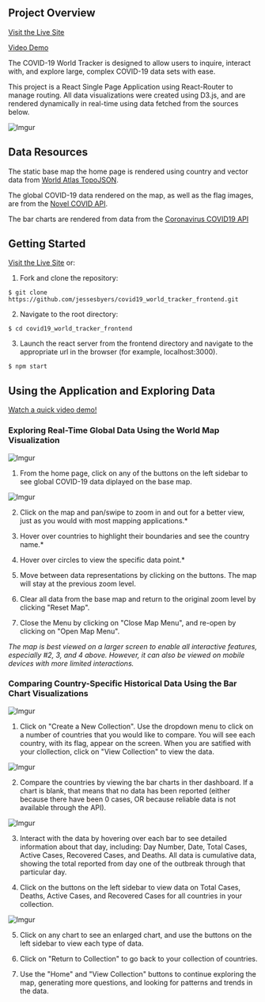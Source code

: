 ## Project Overview
[Visit the Live Site](https://jessesbyers.github.io/covid19_world_tracker_frontend/)

[Video Demo](https://drive.google.com/file/d/1qR0biwiab_IE_MbQNSLaaHZNObCbE159/view?usp=sharing)

The COVID-19 World Tracker is designed to allow users to inquire, interact with, and explore large, complex COVID-19 data sets with ease. 

This project is a React Single Page Application using React-Router to manage routing. All data visualizations were created using D3.js, and are rendered dynamically in real-time using data fetched from the sources below.

![Imgur](https://i.imgur.com/SCeFs3x.png)

## Data Resources
The static base map the home page is rendered using country and vector data from [World Atlas TopoJSON](https://www.npmjs.com/package/world-atlas).

The global COVID-19 data rendered on the map, as well as the flag images, are from the [Novel COVID API](https://corona.lmao.ninja/).

The bar charts are rendered from data from the [Coronavirus COVID19 API](https://documenter.getpostman.com/view/10808728/SzS8rjbc?version=latest#00030720-fae3-4c72-8aea-ad01ba17adf8)

## Getting Started
[Visit the Live Site](https://jessesbyers.github.io/covid19_world_tracker_frontend/) or:

1. Fork and clone the repository:

`$ git clone https://github.com/jessesbyers/covid19_world_tracker_frontend.git`

2. Navigate to the root directory:

`$ cd covid19_world_tracker_frontend`

3. Launch the react server from the frontend directory and navigate to the appropriate url in the browser (for example, localhost:3000).

`$ npm start`

## Using the Application and Exploring Data
[Watch a quick video demo!](https://drive.google.com/file/d/1qR0biwiab_IE_MbQNSLaaHZNObCbE159/view?usp=sharing)

### Exploring Real-Time Global Data Using the World Map Visualization
![Imgur](https://i.imgur.com/nPhpW99.png)

1. From the home page, click on any of the buttons on the left sidebar to see global COVID-19 data diplayed on the base map. 

![Imgur](https://i.imgur.com/0CPw0jR.png)

2. Click on the map and pan/swipe to zoom in and out for a better view, just as you would with most mapping applications.*

3. Hover over countries to highlight their boundaries and see the country name.*

4. Hover over circles to view the specific data point.*

5. Move between data representations by clicking on the buttons. The map will stay at the previous zoom level.

6. Clear all data from the base map and return to the original zoom level by clicking "Reset Map".

7. Close the Menu by clicking on "Close Map Menu", and re-open by clicking on "Open Map Menu".

*The map is best viewed on a larger screen to enable all interactive features, especially #2, 3, and 4 above. However, it can also be viewed on mobile devices with more limited interactions.*

### Comparing Country-Specific Historical Data Using the Bar Chart Visualizations
![Imgur](https://i.imgur.com/81E1ki9.png)

1. Click on "Create a New Collection". Use the dropdown menu to click on a number of countries that you would like to compare. You will see each country, with its flag, appear on the screen. When you are satified with your clollection, click on "View Collection" to view the data.

![Imgur](https://i.imgur.com/nTC9XgQ.png)

2. Compare the countries by viewing the bar charts in ther dashboard. If a chart is blank, that means that no data has been reported (either because there have been 0 cases, OR because reliable data is not available through the API).

![Imgur](https://i.imgur.com/YUclgZh.png)

3. Interact with the data by hovering over each bar to see detailed information about that day, including: Day Number, Date, Total Cases, Active Cases, Recovered Cases, and Deaths. All data is cumulative data, showing the total reported from day one of the outbreak through that particular day.

4. Click on the buttons on the left sidebar to view data on Total Cases, Deaths, Active Cases, and Recovered Cases for all countries in your collection.

![Imgur](https://i.imgur.com/2FlpfS6.png)

5. Click on any chart to see an enlarged chart, and use the buttons on the left sidebar to view each type of data.

6. Click on "Return to Collection" to go back to your collection of countries.

6. Use the "Home" and "View Collection" buttons to continue exploring the map, generating more questions, and looking for patterns and trends in the data.